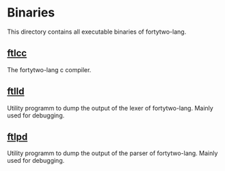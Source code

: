 # Binaries

This directory contains all executable binaries of fortytwo-lang.

## [ftlcc](ftlcc.rs)

The fortytwo-lang c compiler.

## [ftlld](ftlld.rs)

Utility programm to dump the output of the lexer of fortytwo-lang. Mainly used for debugging.

## [ftlpd](ftlpd.rs)

Utility programm to dump the output of the parser of fortytwo-lang. Mainly used for debugging.
